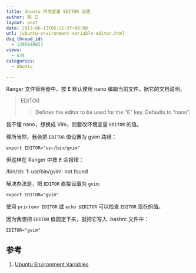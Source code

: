 ```yaml
---
title: Ubuntu 环境变量 EDITOR 设置
author: 陈 三
layout: post
date: 2013-06-13T05:21:37+00:00
url: /ubuntu-environment-variable-editor.html
dsq_thread_id:
  - 1396928853
views:
  - 634
categories:
  - Ubuntu

---
```

Ranger 文件管理器中，按 <kbd>E</kbd> 默认使用 nano 编辑当前文件。据它的文档说明，

> EDITOR
> 
> > Defines the editor to be used for the &#8220;E&#8221; key. Defaults to &#8220;nano&#8221;.

我不懂 nano，想换成 Vim，则要改环境变量 `EDITOR` 的值。

理所当然，我会把 `EDITOR` 值设置为 gvim 路径：

    export EDITOR="usr/bin/gvim"
    

但这样在 Ranger 中按 <kbd>E</kbd> 会报错：

<p class="text-error">
  /bin/sh: 1: usr/bin/gvim: not found
</p>

解决办法是，把 `EDITOR` 直接设置为 `gvim`:

    export EDITOR="gvim"
    

使用 `printenv EDITOR` 或 `echo $EDITOR` 可以检查 `EDITOR` 现在的值。

因为我想把 `EDITOR` 值固定下来，就把它写入 .bashrc 文件中：

    EDITOR="gvim"
    

## 参考

  1. [Ubuntu Environment Variables][1]

 [1]: https://help.ubuntu.com/community/EnvironmentVariables
